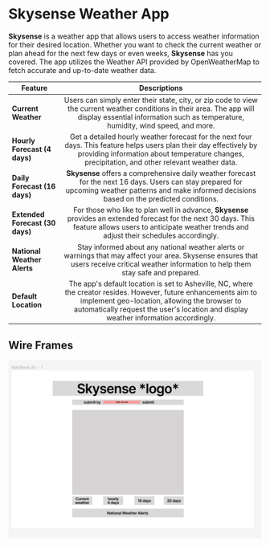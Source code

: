 # Skysense Weather App

**Skysense** is a weather app that allows users to access weather information for their desired location. Whether you want to check the current weather or plan ahead for the next few days or even weeks, **Skysense** has you covered. The app utilizes the Weather API provided by OpenWeatherMap to fetch accurate and up-to-date weather data.


| Feature                         |                                                                                                                       Descriptions                                                                                                                        |
| ------------------------------- | :-------------------------------------------------------------------------------------------------------------------------------------------------------------------------------------------------------------------------------------------------------: |
| **Current Weather**             |                        Users can simply enter their state, city, or zip code to view the current weather conditions in their area. The app will display essential information such as temperature, humidity, wind speed, and more.                        |
| **Hourly Forecast (4 days)**    |                  Get a detailed hourly weather forecast for the next four days. This feature helps users plan their day effectively by providing information about temperature changes, precipitation, and other relevant weather data.                   |
| **Daily Forecast (16 days)**    |                           **Skysense** offers a comprehensive daily weather forecast for the next 16 days. Users can stay prepared for upcoming weather patterns and make informed decisions based on the predicted conditions.                           |
| **Extended Forecast (30 days)** |                        For those who like to plan well in advance, **Skysense** provides an extended forecast for the next 30 days. This feature allows users to anticipate weather trends and adjust their schedules accordingly.                        |
| **National Weather Alerts**     |                               Stay informed about any national weather alerts or warnings that may affect your area. Skysense ensures that users receive critical weather information to help them stay safe and prepared.                                |
| **Default Location**            | The app's default location is set to Asheville, NC, where the creator resides. However, future enhancements aim to implement geo-location, allowing the browser to automatically request the user's location and display weather information accordingly. |


## **Wire Frames**
![layout of the app](index/imgs/wireframe1.png)